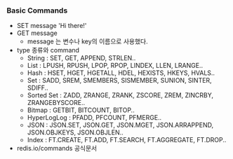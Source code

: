 ### Basic Commands
- SET message 'Hi there!'
- GET message
  - message 는 변수나 key의 이름으로 사용했다.
- type 종류와 command
  - String : SET, GET, APPEND, STRLEN..
  - List : LPUSH, RPUSH, LPOP, RPOP, LINDEX, LLEN, LRANGE..
  - Hash : HSET, HGET, HGETALL, HDEL, HEXISTS, HKEYS, HVALS..
  - Set : SADD, SREM, SMEMBERS, SISMEMBER, SUNION, SINTER, SDIFF..
  - Sorted Set : ZADD, ZRANGE, ZRANK, ZSCORE, ZREM, ZINCRBY, ZRANGEBYSCORE..
  - Bitmap : GETBIT, BITCOUNT, BITOP..
  - HyperLogLog : PFADD, PFCOUNT, PFMERGE..
  - JSON : JSON.SET, JSON.GET, JSON.MGET, JSON.ARRAPPEND, JSON.OBJKEYS, JSON.OBJLEN..
  - Index : FT.CREATE, FT.ADD, FT.SEARCH, FT.AGGREGATE, FT.DROP..
- redis.io/commands 공식문서
